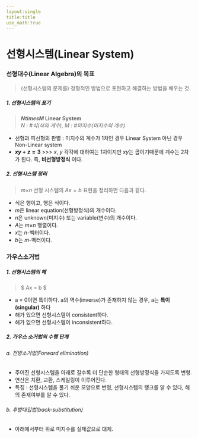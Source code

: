 ```yaml
---
layout:single
title:title
use_math:true
---
```


# 선형시스템(Linear System)
### 선형대수(Linear Algebra)의 목표
> (선형시스템의 문제를) 정형적인 방법으로 포현하고 해결하는 방법을 배우는 것.
##### 1. 선형시스템의 표기
>__$N$$times$$M$ Linear System__  
>*$N$ : #식(식의 개수), $M$ : #미지수(미지수의 개수)*
* 선형과 피선형의 판별 : 미지수의 계수가 1차인 경우 Linear System 아닌 경우 Non-Linear system
* __$xy + z = 3$__ >>> $x$, $y$ 각각에 대하여는 1차이지만 $xy$는 곱이기때문에 계수는 2차가 된다. 즉, __비선형방정식__ 이다.

##### 2. 선형시스템 정리
> $m$$\times$$n$ 선형 시스템의 $Ax = b$ 표현을 정리하면 다음과 같다.
- 식은 행이고, 행은 식이다.
- $m$은 linear equation(선형방정식)의 개수이다.
- $n$은 unknown(미지수) 또는 variable(변수)의 개수이다.
- $A$는 $m$$\times$$n$ 행렬이다.
- $x$는 $n$-벡터이다.
- $b$는 $m$-벡터이다.

### 가우스소거법
##### 1. 선형시스템의 해
> $ Ax = b $
- a = 0이면 특이하다. a의 역수(inverse)가 존재하지 않는 경우, a는 __특이(singular)__ 하다
- 해가 있으면 선형시스템이 consistent하다.
- 해가 없으면 선형시스템이 inconsistent하다.

##### 2. 가우스 소거법의 수행 단계
###### a. 전방소거법(Forward elimination)
 - 주어진 선형시스템을 아래로 갈수록 더 단순한 형태의 선형방정식을 가지도록 변형.
 - 연산은 치환, 교환, 스케일링이 이루어진다.
 - 특징 : 선형시스템을 풀기 쉬운 모양으로 변형, 선형시스템의 랭크를 알 수 있다, 해의 존재여부를 알 수 있다.
###### b. 후방대입법(back-substitution)
 - 아래에서부터 위로 미지수를 실제값으로 대체.
